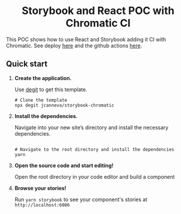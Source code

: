 <h1 align="center">
  Storybook and React POC with Chromatic CI
</h1>

This POC shows how to use React and Storybook adding it CI with Chromatic.
See deploy [here](https://main--65079b0e0dd1e8cb6f51654a.chromatic.com/) and the github actions [here](https://github.com/jcanneva/storybook-chromatic/actions).

## Quick start

1.  **Create the application.**

    Use [degit](https://github.com/Rich-Harris/degit) to get this template.

    ```shell
    # Clone the template
    npx degit jcanneva/storybook-chromatic
    ```

2.  **Install the dependencies.**

    Navigate into your new site’s directory and install the necessary dependencies.

    ```shell

    # Navigate to the root directory and install the dependencies
    yarn
    ```

3.  **Open the source code and start editing!**

    Open the root directory in your code editor and build a component

4.  **Browse your stories!**

    Run `yarn storybook` to see your component's stories at `http://localhost:6006`
